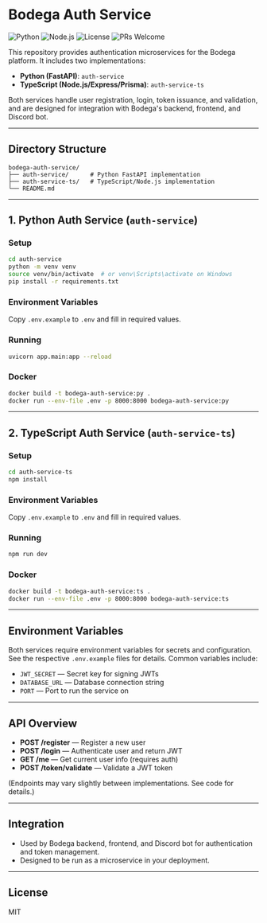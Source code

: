 # Bodega Auth Service

![Python](https://img.shields.io/badge/python-3.9%2B-blue?logo=python)
![Node.js](https://img.shields.io/badge/node.js-18%2B-green?logo=node.js)
![License](https://img.shields.io/badge/license-MIT-blue.svg)
![PRs Welcome](https://img.shields.io/badge/PRs-welcome-brightgreen.svg)

This repository provides authentication microservices for the Bodega platform. It includes two implementations:
- **Python (FastAPI)**: `auth-service`
- **TypeScript (Node.js/Express/Prisma)**: `auth-service-ts`

Both services handle user registration, login, token issuance, and validation, and are designed for integration with Bodega's backend, frontend, and Discord bot.

--- 

## Directory Structure

```
bodega-auth-service/
├── auth-service/      # Python FastAPI implementation
├── auth-service-ts/   # TypeScript/Node.js implementation
└── README.md
```

---

## 1. Python Auth Service (`auth-service`)

### Setup
```bash
cd auth-service
python -m venv venv
source venv/bin/activate  # or venv\Scripts\activate on Windows
pip install -r requirements.txt
```

### Environment Variables
Copy `.env.example` to `.env` and fill in required values.

### Running
```bash
uvicorn app.main:app --reload
```

### Docker
```bash
docker build -t bodega-auth-service:py .
docker run --env-file .env -p 8000:8000 bodega-auth-service:py
```

---

## 2. TypeScript Auth Service (`auth-service-ts`)

### Setup
```bash
cd auth-service-ts
npm install
```

### Environment Variables
Copy `.env.example` to `.env` and fill in required values.

### Running
```bash
npm run dev
```

### Docker
```bash
docker build -t bodega-auth-service:ts .
docker run --env-file .env -p 8000:8000 bodega-auth-service:ts
```

---

## Environment Variables
Both services require environment variables for secrets and configuration. See the respective `.env.example` files for details. Common variables include:
- `JWT_SECRET` — Secret key for signing JWTs
- `DATABASE_URL` — Database connection string
- `PORT` — Port to run the service on

---

## API Overview
- **POST /register** — Register a new user
- **POST /login** — Authenticate user and return JWT
- **GET /me** — Get current user info (requires auth)
- **POST /token/validate** — Validate a JWT token

(Endpoints may vary slightly between implementations. See code for details.)

---

## Integration
- Used by Bodega backend, frontend, and Discord bot for authentication and token management.
- Designed to be run as a microservice in your deployment.

---

## License
MIT

